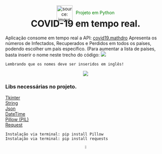 <div align="center" class="container" style="display:flex; justify-content:center; margin-top:10px">
    <div>
        <img src="https://i.imgur.com/bfGaDmV.png" title="source: imgur.com" height="50px"/>
    </div>    
    <div>
        <p style="padding-left:10px; color:green">Projeto em Python</p>
    </div>
</div>
<h1 align="center" style="margin-top:-10px">COVID-19 em tempo real.</h1>

<p>
    Aplicação consome em tempo real a API: 
    <a href="https://covid19.mathdro.id/api/countries/Brazil">covid19.mathdro</a> 
    Apresenta os números de Infectados, Recuperados e Perdidos em todos os países, podendo escolher 
    um país específico. (Para aumentar a lista de países, basta inserir o nome 
    neste trecho do código:  
<img src="https://i.imgur.com/JXqbXXS.jpg"/>

    Lembrando que os nomes deve ser inseridos em inglês!
</p>

<div align="center">
    <img src="https://user-images.githubusercontent.com/52077278/198378838-2327f903-3239-4954-9404-1158f3b30422.gif">
</div>

<div>
<h3>Libs necessárias no projeto.</h3>
<p>
<a href="https://docs.python.org/3/library/tkinter.html">Tkinter</a><br>
<a href="https://docs.python.org/3/library/string.html">String</a><br>  
<a href="https://docs.python.org/3/library/json.html">Json</a><br>  
<a href="https://docs.python.org/3/library/datetime.html?highlight=datetime#module-datetime">DateTime</a><br>
<a href="https://pypi.org/project/Pillow/">Pillow (PIL)</a><br>
<a href="https://pypi.org/project/requests/">Request</a>  
    
    Instalação via terminal: pip install Pillow 
    Instalação via terminal: pip install requests
</p>
</div>

<div align="center"><a href="../README.md"><img src="https://i.imgur.com/kfHCxif.png" title="source: imgur.com" width="5%"/></a></div>

